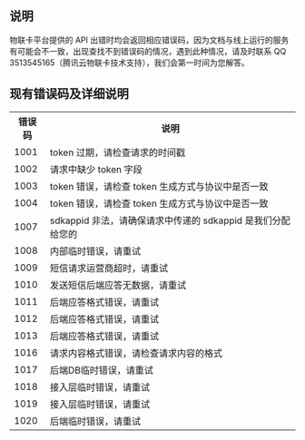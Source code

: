 ## 说明
物联卡平台提供的 API 出错时均会返回相应错误码，因为文档与线上运行的服务有可能会不一致，出现查找不到错误码的情况，遇到此种情况，请及时联系 QQ 3513545165（腾讯云物联卡技术支持），我们会第一时间为您解答。

## 现有错误码及详细说明
<table>
<tr>
<th>错误码</th><th>说明</th>
</tr>

<tr>
<td>1001</td><td>token 过期，请检查请求的时间戳</td>
</tr>

<tr>
<td>1002</td><td>请求中缺少 token 字段</td>
</tr>

<tr>
<td>1003</td><td>token 错误，请检查 token 生成方式与协议中是否一致</td>
</tr>

<tr>
<td>1004</td><td>token 错误，请检查 token 生成方式与协议中是否一致</td>
</tr>

<tr>
<td>1007</td><td>sdkappid 非法，请确保请求中传递的 sdkappid 是我们分配给您的</td>
</tr>

<tr>
<td>1008</td><td>内部临时错误，请重试</td>
</tr>

<tr>
<td>1009</td><td>短信请求运营商超时，请重试</td>
</tr>

<tr>
<td>1010</td><td>发送短信后端应答无数据，请重试</td>
</tr>

<tr>
<td>1011</td><td>后端应答格式错误，请重试</td>
</tr>

<tr>
<td>1012</td><td>后端应答格式错误，请重试</td>
</tr>

<tr>
<td>1013</td><td>后端应答格式错误，请重试</td>
</tr>

<tr>
<td>1016</td><td>请求内容格式错误，请检查请求内容的格式</td>
</tr>

<tr>
<td>1017</td><td>后端DB临时错误，请重试</td>
</tr>

<tr>
<td>1018</td><td>接入层临时错误，请重试</td>
</tr>

<tr>
<td>1019</td><td>接入层临时错误，请重试</td>
</tr>

<tr>
<td>1020</td><td>后端临时错误，请重试</td>
</tr>

</table>
